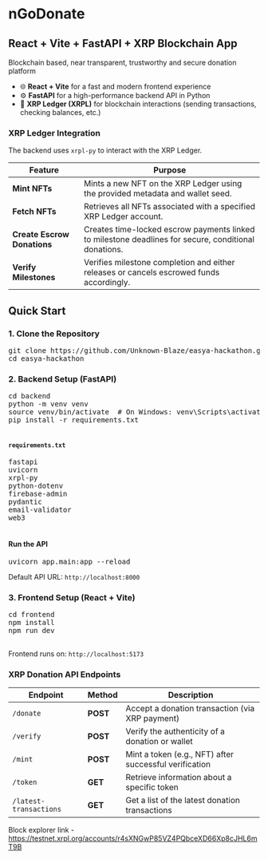 
<h1>nGoDonate</h1>
  <h2>React + Vite + FastAPI + XRP Blockchain App</h2>
  <p>Blockchain based, near transparent, trustworthy and secure donation platform</p>
  <ul>
    <li>🌐 <strong>React + Vite</strong> for a fast and modern frontend experience</li>
    <li>⚙️ <strong>FastAPI</strong> for a high-performance backend API in Python</li>
    <li>🔗 <strong>XRP Ledger (XRPL)</strong> for blockchain interactions (sending transactions, checking balances, etc.)</li>
  </ul>


 <h3> XRP Ledger Integration</h3>
  <p>The backend uses <code>xrpl-py</code> to interact with the XRP Ledger.</p>
  <table>
    <thead>
      <tr>
        <th>Feature</th>
        <th>Purpose</th>
      </tr>
    </thead>
    <tbody>
      <tr>
        <td><strong>Mint NFTs</strong></td>
        <td>Mints a new NFT on the XRP Ledger using the provided metadata and wallet seed.</td>
      </tr>
      <tr>
        <td><strong>Fetch NFTs</strong></td>
        <td>Retrieves all NFTs associated with a specified XRP Ledger account.</td>
      </tr>
      <tr>
        <td><strong>Create Escrow Donations</strong></td>
        <td>Creates time-locked escrow payments linked to milestone deadlines for secure, conditional donations.</td>
      </tr>
      <tr>
        <td><strong>Verify Milestones</strong></td>
        <td>Verifies milestone completion and either releases or cancels escrowed funds accordingly.</td>
      </tr>
    </tbody>
  </table>


  <h2>Quick Start</h2>
  <h3>1. Clone the Repository</h3>
  <pre>git clone https://github.com/Unknown-Blaze/easya-hackathon.git
cd easya-hackathon</pre>

  <h3>2. Backend Setup (FastAPI)</h3>
  <pre>
cd backend
python -m venv venv
source venv/bin/activate  # On Windows: venv\Scripts\activate
pip install -r requirements.txt
  </pre>

  <h4><code>requirements.txt</code></h4>
  <pre>
fastapi
uvicorn
xrpl-py
python-dotenv
firebase-admin
pydantic
email-validator
web3
  </pre>

  <h4>Run the API</h4>
  <pre>uvicorn app.main:app --reload</pre>
  <p>Default API URL: <code>http://localhost:8000</code></p>

  <h3>3. Frontend Setup (React + Vite)</h3>
  <pre>
cd frontend
npm install
npm run dev
  </pre>
  <p>Frontend runs on: <code>http://localhost:5173</code></p>

  <h3> XRP Donation API Endpoints</h3>
    <table>
      <thead>
        <tr>
          <th>Endpoint</th>
          <th>Method</th>
          <th>Description</th>
        </tr>
      </thead>
      <tbody>
        <tr>
          <td><code>/donate</code></td>
          <td><strong>POST</strong></td>
          <td>Accept a donation transaction (via XRP payment)</td>
        </tr>
        <tr>
          <td><code>/verify</code></td>
          <td><strong>POST</strong></td>
          <td>Verify the authenticity of a donation or wallet</td>
        </tr>
        <tr>
          <td><code>/mint</code></td>
          <td><strong>POST</strong></td>
          <td>Mint a token (e.g., NFT) after successful verification</td>
        </tr>
        <tr>
          <td><code>/token</code></td>
          <td><strong>GET</strong></td>
          <td>Retrieve information about a specific token</td>
        </tr>
        <tr>
          <td><code>/latest-transactions</code></td>
          <td><strong>GET</strong></td>
          <td>Get a list of the latest donation transactions</td>
        </tr>
      </tbody>
    </table>

Block explorer link - https://testnet.xrpl.org/accounts/r4sXNGwP85VZ4PQbceXD66Xp8cJHL6mT9B
